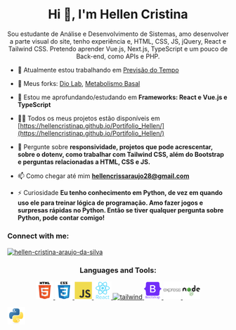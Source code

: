 <h1 align="center">Hi 👋, I'm Hellen Cristina</h1>
<p align="center">Sou estudante de Análise e Desenvolvimento de Sistemas, amo desenvolver a parte visual do site, tenho experiência e, HTML, CSS, JS, jQuery, React e Tailwind CSS. Pretendo aprender Vue.js, Next.js, TypeScript e um pouco de Back-end, como APIs e PHP.</p>

- 🔭 Atualmente estou trabalhando em [Previsão do Tempo](https://github.com/HellenCristinaP/previsao_do_tempo/tree/main)

- 🤝 Meus forks: [Dio Lab](https://github.com/HellenCristinaP/dio-lab-open-source), [Metabolismo Basal](https://github.com/HellenCristinaP/metabolismobasal)

- 🌱 Estou me aprofundando/estudando em **Frameworks: React e Vue.js e TypeScript**

- 👨‍💻 Todos os meus projetos estão disponíveis em [https://hellencristinap.github.io/Portifolio_Hellen/](https://hellencristinap.github.io/Portifolio_Hellen/)

- 💬 Pergunte sobre **responsividade, projetos que pode acrescentar, sobre o dotenv, como trabalhar com Tailwind CSS, além do Bootstrap e perguntas relacionadas a HTML, CSS e JS.**

- 📫 Como chegar até mim **hellencrissaraujo28@gmail.com**

- ⚡ Curiosidade **Eu tenho conhecimento em Python, de vez em quando uso ele para treinar lógica de programação. Amo fazer jogos e surpresas rápidas no Python. Então se tiver qualquer pergunta sobre Python, pode contar comigo!**

<h3 align="left">Connect with me:</h3>
<p align="left">
<a href="https://linkedin.com/in/hellen-cristina-araujo-da-silva" target="blank"><img align="center" src="https://raw.githubusercontent.com/rahuldkjain/github-profile-readme-generator/master/src/images/icons/Social/linked-in-alt.svg" alt="hellen-cristina-araujo-da-silva" height="30" width="40" /></a>
</p>

<h3 align="center">Languages and Tools:</h3>
<p align="center">
<a href="https://www.w3.org/html/" target="_blank" rel="noreferrer"> <img src="https://raw.githubusercontent.com/devicons/devicon/master/icons/html5/html5-original-wordmark.svg" alt="html5" width="40" height="40"/> </a>   <a href="https://www.w3schools.com/css/" target="_blank" rel="noreferrer"><img src="https://raw.githubusercontent.com/devicons/devicon/master/icons/css3/css3-original-wordmark.svg" alt="css3" width="40" height="40"/> </a>   <a href="https://developer.mozilla.org/en-US/docs/Web/JavaScript" target="_blank" rel="noreferrer"> <img src="https://raw.githubusercontent.com/devicons/devicon/master/icons/javascript/javascript-original.svg" alt="javascript" width="40" height="40"/> </a>   <a href="https://reactjs.org/" target="_blank" rel="noreferrer"> <img src="https://raw.githubusercontent.com/devicons/devicon/master/icons/react/react-original-wordmark.svg" alt="react" width="40" height="40"/> </a>   <a href="https://tailwindcss.com/" target="_blank" rel="noreferrer"> <img src="https://www.vectorlogo.zone/logos/tailwindcss/tailwindcss-icon.svg" alt="tailwind" width="40" height="40"/> </a>  <a href="https://getbootstrap.com" target="_blank" rel="noreferrer"><img src="https://raw.githubusercontent.com/devicons/devicon/master/icons/bootstrap/bootstrap-plain-wordmark.svg" alt="bootstrap" width="40" height="40"/> </a>   <a href="https://expressjs.com" target="_blank" rel="noreferrer"> <img src="https://raw.githubusercontent.com/devicons/devicon/master/icons/express/express-original-wordmark.svg" alt="express" width="40" height="40"/> </a>   <a href="https://nodejs.org" target="_blank" rel="noreferrer"> <img src="https://raw.githubusercontent.com/devicons/devicon/master/icons/nodejs/nodejs-original-wordmark.svg" alt="nodejs" width="40" height="40"/> </a>

<a href="https://www.python.org" target="_blank" rel="noreferrer"> <img src="https://raw.githubusercontent.com/devicons/devicon/master/icons/python/python-original.svg" alt="python" width="40" height="40"/> </a>

</p>
